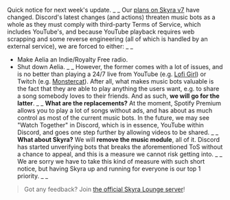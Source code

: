 Quick notice for next week's update.
_ _
Our [plans on Skyra v7](https://skyra.notion.site/Skyra-v7-922ba06004654142a7b63347a92513a8) have changed. Discord's latest changes (and actions) threaten music bots as a whole as they must comply with third-party Terms of Service, which includes YouTube's, and because YouTube playback requires web scrapping and some reverse engineering (all of which is handled by an external service), we are forced to either:
_ _
- Make Aelia an Indie/Royalty Free radio.
- Shut down Aelia.
_ _
However, the former comes with a lot of issues, and is no better than playing a 24/7 live from YouTube (e.g. [Lofi Girl](https://www.youtube.com/watch?v=5qap5aO4i9A)) or Twitch (e.g. [Monstercat](https://www.twitch.tv/monstercat)). After all, what makes music bots valuable is the fact that they are able to play anything the users want, e.g. to share a song somebody loves to their friends. And as such, __we will go for the latter__.
_ _
**What are the replacements?** At the moment, Spotify Premium allows you to play a lot of songs without ads, and has about as much control as most of the current music bots. In the future, we may see "Watch Together" in Discord, which is in essence, YouTube within Discord, and goes one step further by allowing videos to be shared.
_ _
**What about Skyra?** We will __remove the music module__, all of it. Discord has started unverifying bots that breaks the aforementioned ToS without a chance to appeal, and this is a measure we cannot risk getting into.
_ _
We are sorry we have to take this kind of measure with such short notice, but having Skyra up and running for everyone is our top 1 priority.
_ _
> Got any feedback? Join [the official Skyra Lounge server](https://join.skyra.pw)!
